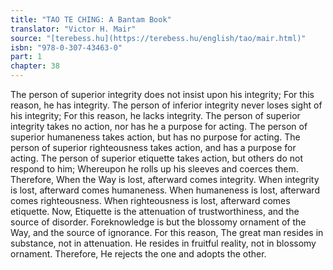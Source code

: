 ```yaml
---
title: "TAO TE CHING: A Bantam Book"
translator: "Victor H. Mair"
source: "[terebess.hu](https://terebess.hu/english/tao/mair.html)"
isbn: "978-0-307-43463-0"
part: 1
chapter: 38
---
```

The person of superior integrity
does not insist upon his integrity;
For this reason, he has integrity.
The person of inferior integrity
never loses sight of his integrity;
For this reason, he lacks integrity.
The person of superior integrity takes no action,
nor has he a purpose for acting.
The person of superior humaneness takes action,
but has no purpose for acting.
The person of superior righteousness takes action,
and has a purpose for acting.
The person of superior etiquette takes action,
but others do not respond to him;
Whereupon he rolls up his sleeves and coerces them.
Therefore,
When the Way is lost,
afterward comes integrity.
When integrity is lost,
afterward comes humaneness.
When humaneness is lost,
afterward comes righteousness.
When righteousness is lost,
afterward comes etiquette.
Now,
Etiquette is the attenuation of trustworthiness, and the source of disorder.
Foreknowledge is but the blossomy ornament of the Way, and the source of ignorance.
For this reason,
The great man resides in substance, not in attenuation.
He resides in fruitful reality, not in blossomy ornament.
Therefore,
He rejects the one and adopts the other.